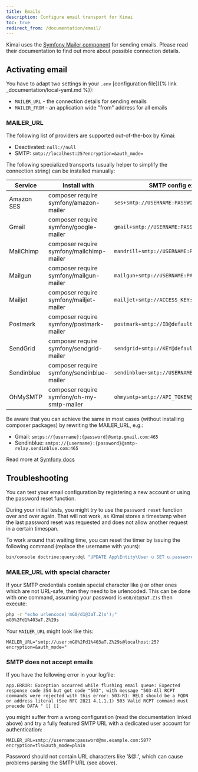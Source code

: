 ```yaml
---
title: Emails
description: Configure email transport for Kimai
toc: true
redirect_from: /documentation/email/
---
```


Kimai uses the [Symfony Mailer component](https://symfony.com/doc/current/mailer.html) for sending emails. 
Please read their documentation to find out more about possible connection details.

## Activating email

You have to adapt two settings in your `.env` [configuration file]({% link _documentation/local-yaml.md %}):

- `MAILER_URL` - the connection details for sending emails
- `MAILER_FROM` - an application wide "from" address for all emails

### MAILER_URL

The following list of providers are supported out-of-the-box by Kimai: 

- Deactivated: `null://null`
- SMTP: `smtp://localhost:25?encryption=&auth_mode=`

The following specialized transports (usually helper to simplify the connection string) can be installed manually:

| Service     | Install with                               | SMTP config example                            |
|-------------|--------------------------------------------|------------------------------------------------|
| Amazon SES  | composer require symfony/amazon-mailer     | `ses+smtp://USERNAME:PASSWORD@default`         |
| Gmail       | composer require symfony/google-mailer     | `gmail+smtp://USERNAME:PASSWORD@default`       |
| MailChimp   | composer require symfony/mailchimp-mailer  | `mandrill+smtp://USERNAME:PASSWORD@default`    |
| Mailgun     | composer require symfony/mailgun-mailer    | `mailgun+smtp://USERNAME:PASSWORD@default`     |
| Mailjet     | composer require symfony/mailjet-mailer    | `mailjet+smtp://ACCESS_KEY:SECRET_KEY@default` |
| Postmark    | composer require symfony/postmark-mailer   | `postmark+smtp://ID@default`                   |
| SendGrid    | composer require symfony/sendgrid-mailer   | `sendgrid+smtp://KEY@default`                  |
| Sendinblue  | composer require symfony/sendinblue-mailer | `sendinblue+smtp://USERNAME:PASSWORD@default`  |
| OhMySMTP    | composer require symfony/oh-my-smtp-mailer | `ohmysmtp+smtp://API_TOKEN@default`            |

Be aware that you can achieve the same in most cases (without installing composer packages) by rewriting the MAILER_URL, e.g.:

- Gmail: `smtps://{username}:{password}@smtp.gmail.com:465`
- Sendinblue: `smtps://{username}:{password}@smtp-relay.sendinblue.com:465`

Read more at [Symfony docs](https://symfony.com/doc/current/mailer.html)

## Troubleshooting

You can test your email configuration by registering a new account or using the password reset function.

During your initial tests, you might try to use the `password reset` function over and over again.
That will not work, as Kimai stores a timestamp when the last password reset was requested  and does not 
allow another request in a certain timespan.

To work around that waiting time, you can reset the timer by issuing the following command (replace the username with yours):
```bash
bin/console doctrine:query:dql "UPDATE App\Entity\User u SET u.passwordRequestedAt = null WHERE u.username = 'anna_admin'"
```

### MAILER_URL with special character 

If your SMTP credentials contain special character like `@` or other ones which are not URL-safe, then they need to be urlencoded. 
This can be done with one command, assuming your password is `mG0/d1@3aT.Z)s` then execute:

```bash
php -r "echo urlencode('mG0/d1@3aT.Z)s');"
mG0%2Fd1%403aT.Z%29s
```

Your `MAILER_URL` might look like this:
```
MAILER_URL="smtp://user:mG0%2Fd1%403aT.Z%29s@localhost:25?encryption=&auth_mode="
```

### SMTP does not accept emails

If you have the following error in your logfile:
```
app.ERROR: Exception occurred while flushing email queue: Expected response code 354 but got code "503", with message "503-All RCPT commands were rejected with this error: 503-R1: HELO should be a FQDN or address literal (See RFC 2821 4.1.1.1) 503 Valid RCPT command must precede DATA " [] []
```
you might suffer from a wrong configuration (read the documentation linked above) and try a fully featured SMTP URL with a dedicated user account for authentication:  
```
MAILER_URL=smtp://username:password@mx.example.com:587?encryption=tls&auth_mode=plain
```
Password should not contain URL characters like '&@:', which can cause problems parsing the SMTP URL (see above). 
